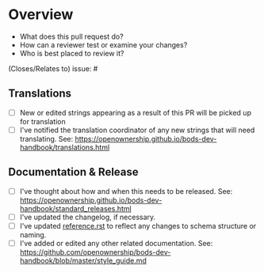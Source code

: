 # Overview

- What does this pull request do?
- How can a reviewer test or examine your changes?
- Who is best placed to review it?

(Closes/Relates to) issue: #

## Translations

- [ ] New or edited strings appearing as a result of this PR will be picked up for translation
- [ ] I've notified the translation coordinator of any new strings that will need
      translating. See: https://openownership.github.io/bods-dev-handbook/translations.html

## Documentation & Release

- [ ] I've thought about how and when this needs to be released. See:
      https://openownership.github.io/bods-dev-handbook/standard_releases.html      
- [ ] I've updated the changelog, if necessary.
- [ ] I've updated [reference.rst](https://standard.openownership.org/en/latest/schema/reference.html) to reflect any changes to schema structure or naming.
- [ ] I've added or edited any other related documentation. See: https://github.com/openownership/bods-dev-handbook/blob/master/style_guide.md
